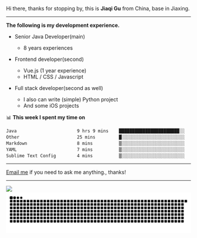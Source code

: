 Hi there, thanks for stopping by, this is **Jiaqi Gu** from China, base in Jiaxing.

---

**The following is my development experience.**

- Senior Java Developer(main)
  - 8 years experiences

- Frontend developer(second)
  - Vue.js (1 year experience)
  - HTML / CSS / Javascript
  
- Full stack developer(second as well)
  - I also can write (simple) Python project
  - And some iOS projects

📊 **This week I spent my time on**
<!--START_SECTION:waka-->

```txt
Java                       9 hrs 9 mins    ███████████████████████░░   92.02 %
Other                      25 mins         █░░░░░░░░░░░░░░░░░░░░░░░░   04.25 %
Markdown                   8 mins          ▒░░░░░░░░░░░░░░░░░░░░░░░░   01.39 %
YAML                       7 mins          ▒░░░░░░░░░░░░░░░░░░░░░░░░   01.26 %
Sublime Text Config        4 mins          ▒░░░░░░░░░░░░░░░░░░░░░░░░   00.77 %
```

<!--END_SECTION:waka-->

---

[Email me](mailto:htk2klwgr@mozmail.com?subject=Hiring_from_GitHub) if you need to ask me anything., thanks!

---

![]( https://visitor-badge.glitch.me/badge?page_id=githubgujiaqi)
![]( https://github.com/droid-Q/droid-Q/raw/output/github-contribution-grid-snake.svg#gh-dark-mode-only)
